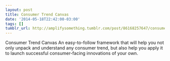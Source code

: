 ```yaml
---
layout: post
title: Consumer Trend Canvas
date: '2014-05-18T22:42:00-03:00'
tags: []
tumblr_url: http://amplifysomething.tumblr.com/post/86168257647/consumer-trend-canvas
---
```

Consumer Trend Canvas
An easy-to-follow framework that will help you not only unpack and understand any consumer trend, but also help you apply it to launch successful consumer-facing innovations of your own.
